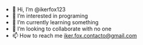 - 👋 Hi, I’m @ikerfox123
- 👀 I’m interested in programing
- 🌱 I’m currently learning something
- 💞️ I’m looking to collaborate with no one
- 📫 How to reach me iker.fox.contacto@gmail.com

<!---
ikerfox123/ikerfox123 is a ✨ special ✨ repository because its `README.md` (this file) appears on your GitHub profile.
You can click the Preview link to take a look at your changes.
--->
